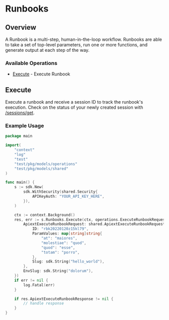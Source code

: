 # Runbooks

## Overview

A Runbook is a multi-step, human-in-the-loop workflow. Runbooks are able to take a set of top-level parameters, run one or more functions, and generate output at each step of the way.

### Available Operations

* [Execute](#execute) - Execute Runbook

## Execute

Execute a runbook and receive a session ID to track the runbook's execution.
Check on the status of your newly created session with [/sessions/get](/api/sessions#sessions-get).

### Example Usage

```go
package main

import(
	"context"
	"log"
	"test"
	"test/pkg/models/operations"
	"test/pkg/models/shared"
)

func main() {
    s := sdk.New(
        sdk.WithSecurity(shared.Security{
            APIKeyAuth: "YOUR_API_KEY_HERE",
        }),
    )

    ctx := context.Background()
    res, err := s.Runbooks.Execute(ctx, operations.ExecuteRunbookRequest{
        ApiextExecuteRunbookRequest: shared.ApiextExecuteRunbookRequest{
            ID: "rbk20220120z15kl79",
            ParamValues: map[string]string{
                "at": "maiores",
                "molestiae": "quod",
                "quod": "esse",
                "totam": "porro",
            },
            Slug: sdk.String("hello_world"),
        },
        EnvSlug: sdk.String("dolorum"),
    })
    if err != nil {
        log.Fatal(err)
    }

    if res.ApiextExecuteRunbookResponse != nil {
        // handle response
    }
}
```
